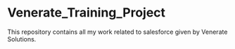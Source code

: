# Venerate_Training_Project
This repository contains all my work related to salesforce given by Venerate Solutions. 
